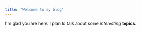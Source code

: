 ```yaml
---
title: "Welcome to my blog"
---
```


I'm glad you are here. I plan to talk about some *interesting* **topics**.
